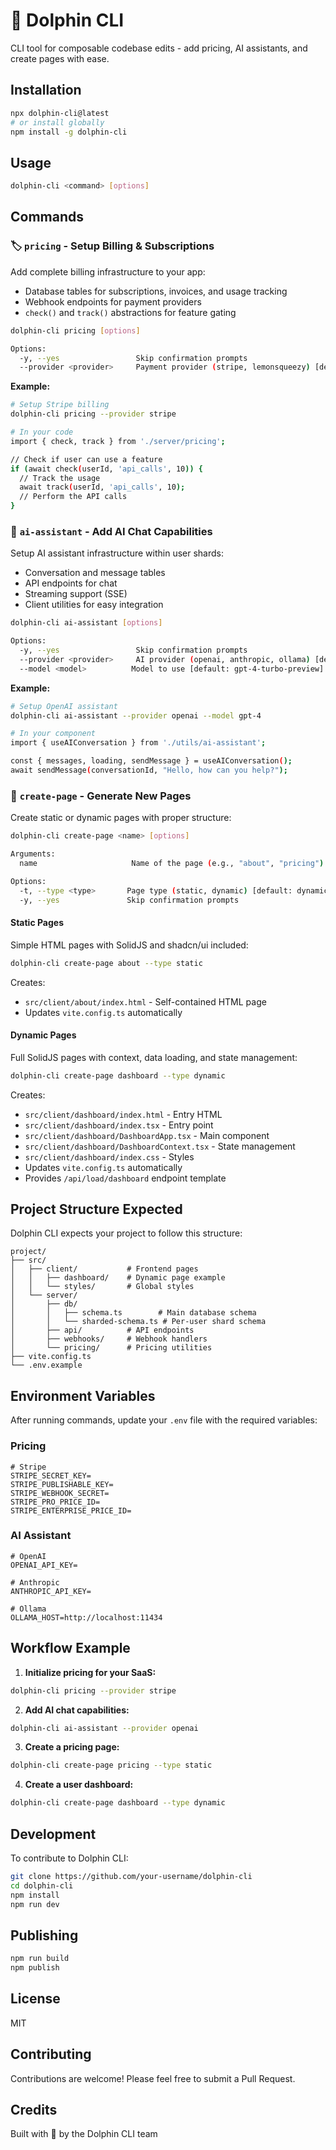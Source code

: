 # 🐬 Dolphin CLI

CLI tool for composable codebase edits - add pricing, AI assistants, and create pages with ease.

## Installation

```bash
npx dolphin-cli@latest
# or install globally
npm install -g dolphin-cli
```

## Usage

```bash
dolphin-cli <command> [options]
```

## Commands

### 🏷️ `pricing` - Setup Billing & Subscriptions

Add complete billing infrastructure to your app:
- Database tables for subscriptions, invoices, and usage tracking
- Webhook endpoints for payment providers
- `check()` and `track()` abstractions for feature gating

```bash
dolphin-cli pricing [options]

Options:
  -y, --yes                 Skip confirmation prompts
  --provider <provider>     Payment provider (stripe, lemonsqueezy) [default: stripe]
```

**Example:**
```bash
# Setup Stripe billing
dolphin-cli pricing --provider stripe

# In your code
import { check, track } from './server/pricing';

// Check if user can use a feature
if (await check(userId, 'api_calls', 10)) {
  // Track the usage
  await track(userId, 'api_calls', 10);
  // Perform the API calls
}
```

### 🤖 `ai-assistant` - Add AI Chat Capabilities

Setup AI assistant infrastructure within user shards:
- Conversation and message tables
- API endpoints for chat
- Streaming support (SSE)
- Client utilities for easy integration

```bash
dolphin-cli ai-assistant [options]

Options:
  -y, --yes                 Skip confirmation prompts
  --provider <provider>     AI provider (openai, anthropic, ollama) [default: openai]
  --model <model>          Model to use [default: gpt-4-turbo-preview]
```

**Example:**
```bash
# Setup OpenAI assistant
dolphin-cli ai-assistant --provider openai --model gpt-4

# In your component
import { useAIConversation } from './utils/ai-assistant';

const { messages, loading, sendMessage } = useAIConversation();
await sendMessage(conversationId, "Hello, how can you help?");
```

### 📄 `create-page` - Generate New Pages

Create static or dynamic pages with proper structure:

```bash
dolphin-cli create-page <name> [options]

Arguments:
  name                     Name of the page (e.g., "about", "pricing")

Options:
  -t, --type <type>       Page type (static, dynamic) [default: dynamic]
  -y, --yes               Skip confirmation prompts
```

#### Static Pages
Simple HTML pages with SolidJS and shadcn/ui included:
```bash
dolphin-cli create-page about --type static
```

Creates:
- `src/client/about/index.html` - Self-contained HTML page
- Updates `vite.config.ts` automatically

#### Dynamic Pages
Full SolidJS pages with context, data loading, and state management:
```bash
dolphin-cli create-page dashboard --type dynamic
```

Creates:
- `src/client/dashboard/index.html` - Entry HTML
- `src/client/dashboard/index.tsx` - Entry point
- `src/client/dashboard/DashboardApp.tsx` - Main component
- `src/client/dashboard/DashboardContext.tsx` - State management
- `src/client/dashboard/index.css` - Styles
- Updates `vite.config.ts` automatically
- Provides `/api/load/dashboard` endpoint template

## Project Structure Expected

Dolphin CLI expects your project to follow this structure:

```
project/
├── src/
│   ├── client/           # Frontend pages
│   │   ├── dashboard/    # Dynamic page example
│   │   └── styles/       # Global styles
│   └── server/
│       ├── db/
│       │   ├── schema.ts        # Main database schema
│       │   └── sharded-schema.ts # Per-user shard schema
│       ├── api/          # API endpoints
│       ├── webhooks/     # Webhook handlers
│       └── pricing/      # Pricing utilities
├── vite.config.ts
└── .env.example
```

## Environment Variables

After running commands, update your `.env` file with the required variables:

### Pricing
```env
# Stripe
STRIPE_SECRET_KEY=
STRIPE_PUBLISHABLE_KEY=
STRIPE_WEBHOOK_SECRET=
STRIPE_PRO_PRICE_ID=
STRIPE_ENTERPRISE_PRICE_ID=
```

### AI Assistant
```env
# OpenAI
OPENAI_API_KEY=

# Anthropic
ANTHROPIC_API_KEY=

# Ollama
OLLAMA_HOST=http://localhost:11434
```

## Workflow Example

1. **Initialize pricing for your SaaS:**
```bash
dolphin-cli pricing --provider stripe
```

2. **Add AI chat capabilities:**
```bash
dolphin-cli ai-assistant --provider openai
```

3. **Create a pricing page:**
```bash
dolphin-cli create-page pricing --type static
```

4. **Create a user dashboard:**
```bash
dolphin-cli create-page dashboard --type dynamic
```

## Development

To contribute to Dolphin CLI:

```bash
git clone https://github.com/your-username/dolphin-cli
cd dolphin-cli
npm install
npm run dev
```

## Publishing

```bash
npm run build
npm publish
```

## License

MIT

## Contributing

Contributions are welcome! Please feel free to submit a Pull Request.

## Credits

Built with 🐬 by the Dolphin CLI team